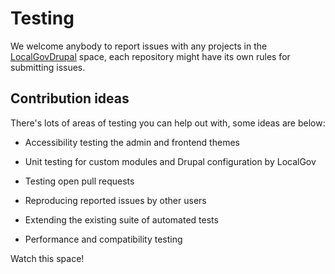 # Testing

We welcome anybody to report issues with any projects in the [LocalGovDrupal](https://github.com/localgovdrupal) space, each repository might have its own rules for submitting issues.

## Contribution ideas

There's lots of areas of testing you can help out with, some ideas are below:

* Accessibility testing the admin and frontend themes

* Unit testing for custom modules and Drupal configuration by LocalGov

* Testing open pull requests

* Reproducing reported issues by other users

* Extending the existing suite of automated tests

* Performance and compatibility testing

Watch this space!
